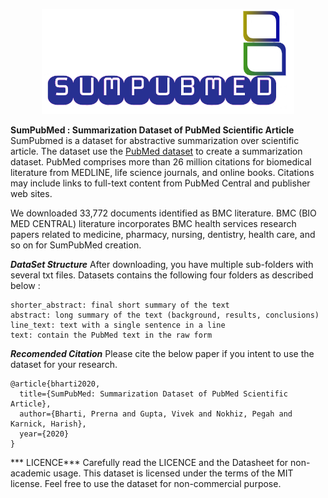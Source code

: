 <p align="center"><img width="80%" src="logo.png" /></p>

**SumPubMed : Summarization Dataset of PubMed Scientific Article**
SumPubmed is a dataset for abstractive summarization over scientific article. The dataset use the [PubMed dataset](https://catalog.data.gov/dataset/pubmed) to create a summarization dataset. PubMed comprises more than 26 million citations for biomedical literature from MEDLINE, life science journals, and online books. Citations may include links to full-text content from PubMed Central and publisher web sites. 

We downloaded 33,772 documents identified as BMC literature. BMC (BIO MED CENTRAL) literature incorporates BMC health services research papers related to medicine, pharmacy, nursing, dentistry, health care, and so on for SumPubMed creation. 

***DataSet Structure***
After downloading, you have multiple sub-folders with several txt files. Datasets contains the following four folders as described below :

``` 
shorter_abstract: final short summary of the text
abstract: long summary of the text (background, results, conclusions)
line_text: text with a single sentence in a line
text: contain the PubMed text in the raw form 
```

***Recomended Citation***
Please cite the below paper if you intent to use the dataset for your research.

```
@article{bharti2020,
  title={SumPubMed: Summarization Dataset of PubMed Scientific Article},
  author={Bharti, Prerna and Gupta, Vivek and Nokhiz, Pegah and Karnick, Harish},
  year={2020}
}
```
*** LICENCE***
Carefully read the LICENCE and the Datasheet for non-academic usage. This dataset is licensed under the terms of the MIT license. Feel free to use the dataset for non-commercial purpose.